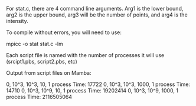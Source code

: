 For stat.c, there are 4 command line arguments. Arg1 is the lower bound, arg2 is the upper bound, arg3 will be the number of points, and arg4 is the
intensity.

To compile without errors, you will need to use:

mpicc -o stat stat.c -lm

Each script file is named with the number of processes it will use (srcipt1.pbs, script2.pbs, etc)

Output from script files on Mamba:

0, 10^3, 10^3, 10, 1 process
Time: 17722
0, 10^3, 10^3, 1000, 1 process
Time: 14710
0, 10^3, 10^9, 10, 1 process
Time: 19202414
0, 10^3, 10^9, 1000, 1 process
Time: 2116505064

